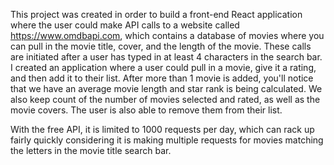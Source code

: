 This project was created in order to build a front-end React application where the user could make API calls to a website called https://www.omdbapi.com, which contains a database of movies where you can pull in the movie title, cover, and the length of the movie. These calls are initiated after a user has typed in at least 4 characters in the search bar. I created an application where a user could pull in a movie, give it a rating, and then add it to their list. After more than 1 movie is added, you'll notice that we have an average movie length and star rank is being calculated. We also keep count of the number of movies selected and rated, as well as the movie covers. The user is also able to remove them from their list. 

With the free API, it is limited to 1000 requests per day, which can rack up fairly quickly considering it is making multiple requests for movies matching the letters in the movie title search bar.
